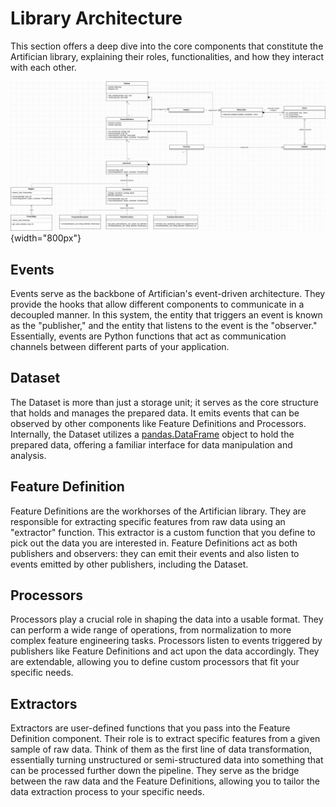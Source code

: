 # Library Architecture

This section offers a deep dive into the core components that constitute
the Artifician library, explaining their roles, functionalities, and how
they interact with each other.

![image](_static/artifician_library.png){width="800px"}

## Events

Events serve as the backbone of Artifician\'s event-driven architecture.
They provide the hooks that allow different components to communicate in
a decoupled manner. In this system, the entity that triggers an event is
known as the \"publisher,\" and the entity that listens to the event is
the \"observer.\" Essentially, events are Python functions that act as
communication channels between different parts of your application.

## Dataset

The Dataset is more than just a storage unit; it serves as the core
structure that holds and manages the prepared data. It emits events that
can be observed by other components like Feature Definitions and
Processors. Internally, the Dataset utilizes a
[pandas.DataFrame](https://pandas.pydata.org/) object to hold the
prepared data, offering a familiar interface for data manipulation and
analysis.

## Feature Definition

Feature Definitions are the workhorses of the Artifician library. They
are responsible for extracting specific features from raw data using an
\"extractor\" function. This extractor is a custom function that you
define to pick out the data you are interested in. Feature Definitions
act as both publishers and observers: they can emit their events and
also listen to events emitted by other publishers, including the
Dataset.

## Processors

Processors play a crucial role in shaping the data into a usable format.
They can perform a wide range of operations, from normalization to more
complex feature engineering tasks. Processors listen to events triggered
by publishers like Feature Definitions and act upon the data
accordingly. They are extendable, allowing you to define custom
processors that fit your specific needs.

## Extractors

Extractors are user-defined functions that you pass into the Feature
Definition component. Their role is to extract specific features from a
given sample of raw data. Think of them as the first line of data
transformation, essentially turning unstructured or semi-structured data
into something that can be processed further down the pipeline. They
serve as the bridge between the raw data and the Feature Definitions,
allowing you to tailor the data extraction process to your specific
needs.
